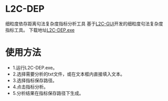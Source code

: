 # L2C-DEP
细粒度依存距离句法复杂度指标分析工具
基于[L2C-GUI](https://github.com/iris2hu/l2c-gui)开发的细粒度句法复杂度指标工具。
下载地址[L2C-DEP.exe](https://disk.pku.edu.cn/link/AAA82658A3358142E89442959E6AB6EDD8)
# 使用方法
- 1.运行L2C-DEP.exe。
- 2.选择需要分析的txt文件，或在文本框内直接填入文本。
- 3.选择指标保存路径。
- 4.点击指标分析。
- 5.分析结果在指标保存路径下生成。
